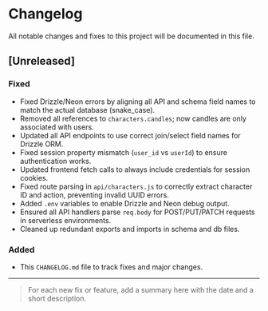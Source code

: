 # Changelog

All notable changes and fixes to this project will be documented in this file.

## [Unreleased]

### Fixed
- Fixed Drizzle/Neon errors by aligning all API and schema field names to match the actual database (snake_case).
- Removed all references to `characters.candles`; now candles are only associated with users.
- Updated all API endpoints to use correct join/select field names for Drizzle ORM.
- Fixed session property mismatch (`user_id` vs `userId`) to ensure authentication works.
- Updated frontend fetch calls to always include credentials for session cookies.
- Fixed route parsing in `api/characters.js` to correctly extract character ID and action, preventing invalid UUID errors.
- Added `.env` variables to enable Drizzle and Neon debug output.
- Ensured all API handlers parse `req.body` for POST/PUT/PATCH requests in serverless environments.
- Cleaned up redundant exports and imports in schema and db files.

### Added
- This `CHANGELOG.md` file to track fixes and major changes.

---

> For each new fix or feature, add a summary here with the date and a short description.
